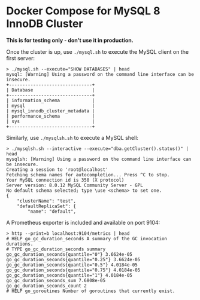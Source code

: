 
# Docker Compose for MySQL 8 InnoDB Cluster

**This is for testing only - don't use it in production.**  

Once the cluster is up, use `./mysql.sh` to execute the MySQL client on the first server:  
```
> ./mysql.sh --execute="SHOW DATABASES" | head
mysql: [Warning] Using a password on the command line interface can be insecure.
+-------------------------------+
| Database                      |
+-------------------------------+
| information_schema            |
| mysql                         |
| mysql_innodb_cluster_metadata |
| performance_schema            |
| sys                           |
+-------------------------------+
```

Similarly, use `./mysqlsh.sh` to execute a MySQL shell:  
```
> ./mysqlsh.sh --interactive --execute="dba.getCluster().status()" | head
mysqlsh: [Warning] Using a password on the command line interface can be insecure.
Creating a session to 'root@localhost'
Fetching schema names for autocompletion... Press ^C to stop.
Your MySQL connection id is 350 (X protocol)
Server version: 8.0.12 MySQL Community Server - GPL
No default schema selected; type \use <schema> to set one.
{
    "clusterName": "test", 
    "defaultReplicaSet": {
        "name": "default", 
```

A Prometheus exporter is included and available on port 9104:  
```
> http --print=b localhost:9104/metrics | head
# HELP go_gc_duration_seconds A summary of the GC invocation durations.
# TYPE go_gc_duration_seconds summary
go_gc_duration_seconds{quantile="0"} 3.6624e-05
go_gc_duration_seconds{quantile="0.25"} 3.6624e-05
go_gc_duration_seconds{quantile="0.5"} 4.0184e-05
go_gc_duration_seconds{quantile="0.75"} 4.0184e-05
go_gc_duration_seconds{quantile="1"} 4.0184e-05
go_gc_duration_seconds_sum 7.6808e-05
go_gc_duration_seconds_count 2
# HELP go_goroutines Number of goroutines that currently exist.
```
